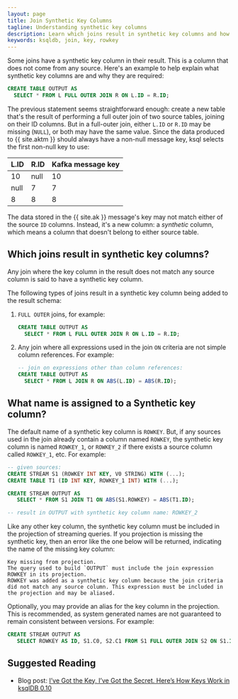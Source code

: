```yaml
---
layout: page
title: Join Synthetic Key Columns
tagline: Understanding synthetic key columns
description: Learn which joins result in synthetic key columns and how to work with them.
keywords: ksqldb, join, key, rowkey
---
```


Some joins have a synthetic key column in their result. This is a column that does not come from any
source. Here's an example to help explain what synthetic key columns are and why they are required:

```sql
CREATE TABLE OUTPUT AS
  SELECT * FROM L FULL OUTER JOIN R ON L.ID = R.ID;
```

The previous statement seems straightforward enough: create a new table that's the result of
performing a full outer join of two source tables, joining on their ID columns. But in a 
full-outer join, either `L.ID` or `R.ID` may be missing (`NULL`), or both 
may have the same value. Since the data produced to {{ site.aktm }} should always have a non-null 
message key, ksql selects the first non-null key to use:

| L.ID  | R.ID | Kafka message key |
|-------|------|:------------------|
|  10   | null | 10                |
|  null | 7    | 7                 |
|  8    | 8    | 8                 |

The data stored in the {{ site.ak }} message's key may not match either of the source `ID`
columns. Instead, it's a new column: a *synthetic* column, which means a column that doesn't belong
to either source table.

## Which joins result in synthetic key columns?

Any join where the key column in the result does not match any source column is said to have a 
synthetic key column.

The following types of joins result in a synthetic key column being added to the result schema:

1. `FULL OUTER` joins, for example:

    ```sql
   CREATE TABLE OUTPUT AS
      SELECT * FROM L FULL OUTER JOIN R ON L.ID = R.ID;
    ```

 
2. Any join where all expressions used in the join `ON` criteria are not simple column references.
   For example: 

    ```sql
   -- join on expressions other than column references:
   CREATE TABLE OUTPUT AS
      SELECT * FROM L JOIN R ON ABS(L.ID) = ABS(R.ID);
    ```

## What name is assigned to a Synthetic key column?

The default name of a synthetic key column is `ROWKEY`. But, if any sources used in the join 
already contain a column named `ROWKEY`, the synthetic key column is named `ROWKEY_1`, or
`ROWKEY_2` if there exists a source column called `ROWKEY_1`, etc. For example: 

```sql
-- given sources:
CREATE STREAM S1 (ROWKEY INT KEY, V0 STRING) WITH (...);
CREATE TABLE T1 (ID INT KEY, ROWKEY_1 INT) WITH (...);

CREATE STREAM OUTPUT AS
   SELECT * FROM S1 JOIN T1 ON ABS(S1.ROWKEY) = ABS(T1.ID);

-- result in OUTPUT with synthetic key column name: ROWKEY_2
```

Like any other key column, the synthetic key column must be included in the projection of streaming
queries. If you projection is missing the synthetic key, then an error like the one below will be
returned, indicating the name of the missing key column:

```
Key missing from projection.
The query used to build `OUTPUT` must include the join expression ROWKEY in its projection.
ROWKEY was added as a synthetic key column because the join criteria did not match any source column. This expression must be included in the projection and may be aliased. 
```  

Optionally, you may provide an alias for the key column in the projection. This is recommended, as 
system generated names are not guaranteed to remain consistent between versions. For example: 

```sql
CREATE STREAM OUTPUT AS
   SELECT ROWKEY AS ID, S1.C0, S2.C1 FROM S1 FULL OUTER JOIN S2 ON S1.ID = S2.ID;
```

## Suggested Reading

- Blog post: [I’ve Got the Key, I’ve Got the Secret. Here’s How Keys Work in ksqlDB 0.10](https://www.confluent.io/blog/ksqldb-0-10-updates-key-columns/)
